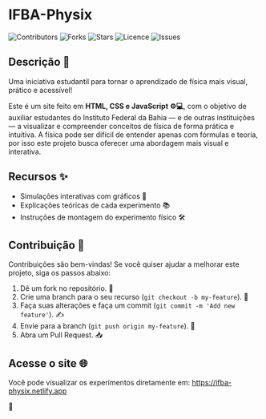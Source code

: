 # IFBA-Physix

![Contributors](https://img.shields.io/github/contributors/OrekiHoutarouu/IFBA-Physix?style=plastic)
![Forks](https://img.shields.io/github/forks/OrekiHoutarouu/IFBA-Physix)
![Stars](https://img.shields.io/github/stars/OrekiHoutarouu/IFBA-Physix)
![Licence](https://img.shields.io/github/license/OrekiHoutarouu/IFBA-Physix)
![Issues](https://img.shields.io/github/issues/OrekiHoutarouu/IFBA-Physix)

## Descrição 📝

Uma iniciativa estudantil para tornar o aprendizado de física mais visual, prático e acessível!

Este é um site feito em **HTML, CSS e JavaScript ⚙️💻**, com o objetivo de auxiliar estudantes do Instituto Federal da Bahia — e de outras instituições — a visualizar e compreender conceitos de física de forma prática e intuitiva. A física pode ser difícil de entender apenas com fórmulas e teoria, por isso este projeto busca oferecer uma abordagem mais visual e interativa.

## Recursos ✨

- Simulações interativas com gráficos 🔄
- Explicações teóricas de cada experimento 📚
- Instruções de montagem do experimento físico 🛠️

## Contribuição 🤝

Contribuições são bem-vindas! Se você quiser ajudar a melhorar este projeto, siga os passos abaixo:

1. Dê um fork no repositório. 🍴
2. Crie uma branch para o seu recurso (`git checkout -b my-feature`). 🌱
3. Faça suas alterações e faça um commit (`git commit -m 'Add new feature'`). ✍️
4. Envie para a branch (`git push origin my-feature`). 🚀
5. Abra um Pull Request. 📥

## Acesse o site 🌐

Você pode visualizar os experimentos diretamente em: https://ifba-physix.netlify.app

🔗

